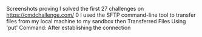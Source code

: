 Screenshots proving I solved the first 27 challenges on https://cmdchallenge.com/
0
I used the SFTP command-line tool to transfer files from my local machine to my sandbox then Transferred Files Using 'put' Command: After establishing the connection
